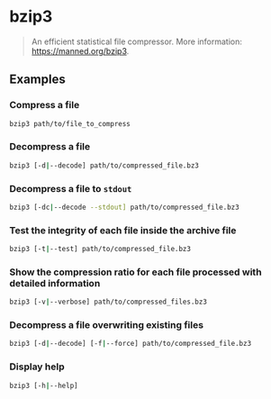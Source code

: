 # bzip3

> An efficient statistical file compressor. More information: <https://manned.org/bzip3>.

## Examples

### Compress a file

```bash
bzip3 path/to/file_to_compress
```

### Decompress a file

```bash
bzip3 [-d|--decode] path/to/compressed_file.bz3
```

### Decompress a file to `stdout`

```bash
bzip3 [-dc|--decode --stdout] path/to/compressed_file.bz3
```

### Test the integrity of each file inside the archive file

```bash
bzip3 [-t|--test] path/to/compressed_file.bz3
```

### Show the compression ratio for each file processed with detailed information

```bash
bzip3 [-v|--verbose] path/to/compressed_files.bz3
```

### Decompress a file overwriting existing files

```bash
bzip3 [-d|--decode] [-f|--force] path/to/compressed_file.bz3
```

### Display help

```bash
bzip3 [-h|--help]
```
